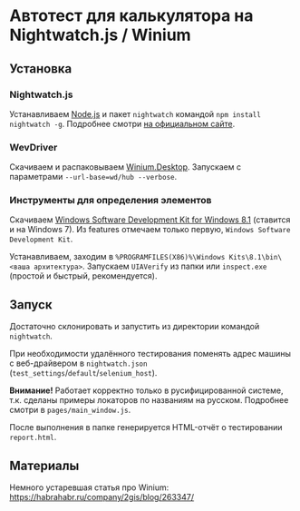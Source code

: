 Автотест для калькулятора на Nightwatch.js / Winium
============================
## Установка

### Nightwatch.js
Устанавливаем [Node.js](https://nodejs.org/) и пакет `nightwatch` командой `npm install nightwatch -g`. Подробнее смотри [на официальном сайте](http://nightwatchjs.org/gettingstarted).

### WevDriver
Скачиваем и распаковываем [Winium.Desktop](https://github.com/2gis/Winium.Desktop/releases). Запускаем с параметрами `--url-base=wd/hub --verbose`.

### Инструменты для определения элементов
Скачиваем [Windows Software Development Kit for Windows 8.1](https://developer.microsoft.com/en-us/windows/downloads/windows-8-1-sdk) (ставится и на Windows 7). Из features отмечаем только первую, `Windows Software Development Kit`.

Устанавливаем, заходим в `%PROGRAMFILES(X86)%\Windows Kits\8.1\bin\<ваша архитектура>`. Запускаем `UIAVerify` из папки или `inspect.exe` (простой и быстрый, рекомендуется).

## Запуск

Достаточно склонировать и запустить из директории командой `nightwatch`.

При необходимости удалённого тестирования поменять адрес машины с веб-драйвером в `nightwatch.json` (`test_settings`/`default`/`selenium_host`).

**Внимание!** Работает корректно только в русифицированной системе, т.к. сделаны примеры локаторов по названиям на русском. Подробнее смотри в `pages/main_window.js`.

После выполнения в папке генерируется HTML-отчёт о тестировании `report.html`.

## Материалы

Немного устаревшая статья про Winium: https://habrahabr.ru/company/2gis/blog/263347/